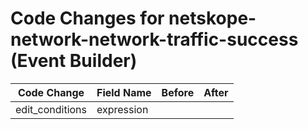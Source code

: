 # Code Changes for netskope-network-network-traffic-success (Event Builder)

| Code Change | Field Name | Before | After |
|-------------|------------|--------|-------|
| edit_conditions | expression |  |  |